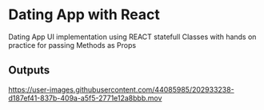 # Dating App with React

Dating App UI implementation using REACT statefull Classes with hands on practice for passing Methods as Props 

## Outputs


https://user-images.githubusercontent.com/44085985/202933238-d187ef41-837b-409a-a5f5-2771e12a8bbb.mov

